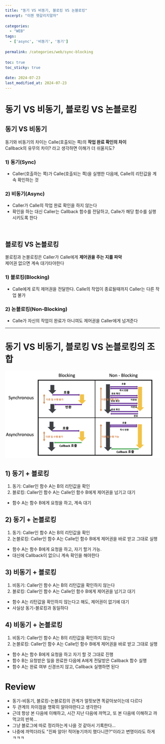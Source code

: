 ```yaml
---
title: "동기 VS 비동기, 블로킹 VS 논블로킹"
excerpt: "이젠 헷갈리지말자"

categories:
  - "WEB"
tags:
  - ['async', '비동기', '동기']

permalink: /categories/web/sync-blocking

toc: true
toc_sticky: true

date: 2024-07-23
last_modified_at: 2024-07-23
---
```

# 동기 VS 비동기, 블로킹 VS 논블로킹  


## 동기 VS 비동기
동기와 비동기의 차이는 Calle(호출되는 쪽)의 **작업 완료 확인의 차이**   
Callback의 유무의 차이? 라고 생각하면 이해가 더 쉬울지도?

### 1) 동기(Sync)
- Caller(호출하는 쪽)가 Calle(호출되는 쪽)을 실행한 다음에, Calle의 리턴값을 계속 확인하는 것   

### 2) 비동기(Async)
- Caller가 Calle의 작업 완료 확인을 하지 않는다
- 확인을 하는 대신 Caller는 Callback 함수를 전달하고, Calle가 해당 함수를 실행 시키도록 한다   

<br/>

## 블로킹 VS 논블로킹
블로킹과 논블로킹은 Caller가 Calle에게 **제어권을 주는 지를 파악**   
제어권 없으면 계속 대기타야한다

### 1) 블로킹(Blocking)
- Calle에게 로직 제어권을 전달한다. Calle의 작업이 종료될때까지 Caller는 다른 작업 불가

### 2) 논블로킹(Non-Blocking)
- Calle가 자신의 작업이 완료가 아니여도 제어권을 Caller에게 넘겨준다   

---

# 동기 VS 비동기, 블로킹 VS 논블로킹의 조합
![img.png](/assets/images/posts_img/dev/web/sync_blocking/img.png)

## 1) 동기 + 블로킹

1. 동기: Caller인 함수 A는 B의 리턴값을 확인
2. 블로킹: Caller인 함수 A는 Calle인 함수 B에게 제어권을 넘기고 대기

- 함수 A는 함수 B에게 요청을 하고, 계속 대기

## 2) 동기 + 논블로킹

1. 동기: Caller인 함수 A는 B의 리턴값을 확인
2. 논블로킹: Caller인 함수 A는 Calle인 함수 B에게 제어권을 바로 받고 그대로 실행

- 함수 A는 함수 B에게 요청을 하고, 자기 할거 가능.
- 대신에 Callback이 없으니 계속 확인을 해야한다

## 3) 비동기 + 블로킹

1. 비동기: Caller인 함수 A는 B의 리턴값을 확인하지 않는다
2. 블로킹: Caller인 함수 A는 Calle인 함수 B에게 제어권을 넘기고 대기

- 함수 A는 리턴값을 확인하지 않는다고 해도, 제어권이 없기에 대기
- 사실상 동기-블로킹과 동일하다

## 4) 비동기 + 논블로킹

1. 비동기: Caller인 함수 A는 B의 리턴값을 확인하지 않는다
2. 논블로킹: Caller인 함수 A는 Calle인 함수 B에게 제어권을 바로 받고 그대로 실행

- 함수 A는 함수 B에게 요청을 하고 자기 할 것 그대로 진행
- 함수 B는 요청받은 일을 완료한 다음에 A에게 전달받은 Callback 함수 실행
- 함수 A는 완료 여부 신경쓰지 않고, Callback 실행하면 된다

# Review
- 동기-비동기, 블로킹-논블로킹의 관계가 얼핏보면 똑같아보이는데 다르다
- 두 관계의 차이점을 명확히 알아야한다고 생각한다
- 근데 항상 본 다음에 이해하고, 시간 지난 다음에 까먹고, 또 본 다음에 이해하고 까먹고의 반복...
- 그냥 블로그에 따로 정리하는게 나을 것 같아서 기록한다...
- 나중에 까먹더라도 "진짜 알아! 적어놓기까지 했다니깐?"이라고 변명이라도 하게 ㅋㅋㅋ
